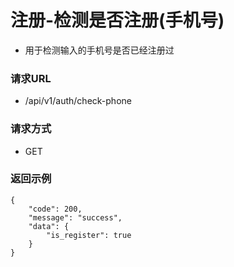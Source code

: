 # 注册-检测是否注册(手机号)

* 用于检测输入的手机号是否已经注册过

### 请求URL

* /api/v1/auth/check-phone

### 请求方式
* GET

### 返回示例

```
{
    "code": 200,
    "message": "success",
    "data": {
        "is_register": true
    }
}
```
